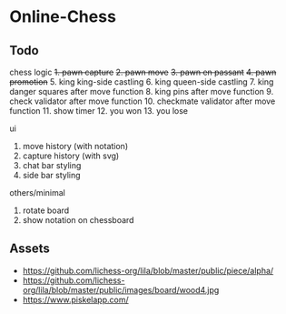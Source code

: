 # Online-Chess

## Todo

chess logic
~~1. pawn capture~~
~~2. pawn move~~
~~3. pawn en passant~~
~~4. pawn promotion~~
5. king king-side castling
6. king queen-side castling
7. king danger squares after move function
8. king pins after move function
9. check validator after move function
10. checkmate validator after move function
11. show timer
12. you won
13. you lose

ui
1. move history (with notation)
2. capture history (with svg)
3. chat bar styling
4. side bar styling

others/minimal
1. rotate board
2. show notation on chessboard 

## Assets 
- https://github.com/lichess-org/lila/blob/master/public/piece/alpha/
- https://github.com/lichess-org/lila/blob/master/public/images/board/wood4.jpg
- https://www.piskelapp.com/

